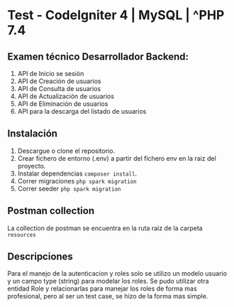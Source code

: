 # Test - CodeIgniter 4 | MySQL | ^PHP 7.4 

## Examen técnico Desarrollador Backend:

1. API de Inicio se sesión
2. API de Creación de usuarios
3. API de Consulta de usuarios
4. API de Actualización de usuarios
5. API de Eliminación de usuarios
6. API para la descarga del listado de usuarios

## Instalación

1. Descargue o clone el repositorio.
2. Crear fichero de entorno (.env) a partir del fichero env en la raiz del proyecto.
3. Instalar dependencias `composer install`.
4. Correr migraciones `php spark migration`
5. Correr seeder `php spark migration`


## Postman collection
La collection de postman se encuentra en la ruta raiz de la carpeta `resources` 

## Descripciones
Para el manejo de la autenticacion y roles solo se utilizo un modelo usuario y un campo type (string) para modelar los roles. 
Se pudo utilizar otra entidad Role y relacionarlas para manejar los roles de forma mas profesional, pero al ser un test case, se hizo de la forma mas simple.